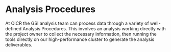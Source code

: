 # Analysis Procedures

At OICR the GSI analysis team can process data through a variety of well-defined Analysis Procedures. This involves an analysis working directly with the project owner to collect the necessary information, then running the tools directly on our high-performance cluster to generate the analysis deliverables.
